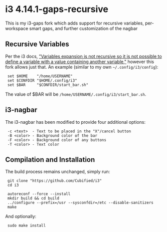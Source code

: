 # i3 4.14.1-gaps-recursive

This is my i3-gaps fork which adds support for recursive variables, per-workspace smart gaps, and further customization of the nagbar

## Recursive Variables

Per the i3 docs, ["Variables expansion is not recursive so it is not possible to define a variable with a value containing another variable,"](https://i3wm.org/docs/userguide.html#variables) however this fork allows just that.
An example (similar to my own `~/.config/i3/config`):

     set $HOME    "/home/USERNAME"
     set $CONFDIR "$HOME/.config/i3"
	 set $BAR     "$CONFDIR/start_bar.sh"

The value of $BAR will be `/home/USERNAME/.config/i3/start_bar.sh`.

## i3-nagbar

The i3-nagbar has been modified to provide four additional options:

     -c <text>  - Text to be placed in the "X"/cancel button
     -B <color> - Background color of the bar
     -F <color> - Background color of any buttons
     -T <color> - Text color

## Compilation and Installation

The build process remains unchanged, simply run:

     git clone "https://github.com/Cubified/i3"
	 cd i3

     autoreconf --force --install
	 mkdir build && cd build
	 ../configure --prefix=/usr --sysconfdir=/etc --disable-sanitizers
	 make

And optionally:

     sudo make install
